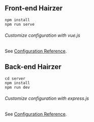 ## Front-end Hairzer

```
npm install
npm run serve
```

###### Customize configuration with vue.js
See [Configuration Reference](https://cli.vuejs.org/config/).


## Back-end Hairzer
```
cd server
npm install
npm run dev
```

###### Customize configuration with express.js
See [Configuration Reference](https://expressjs.com/).
